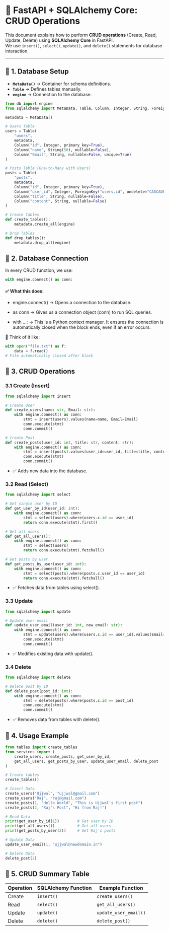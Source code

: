 # 📘 FastAPI + SQLAlchemy Core: CRUD Operations

This document explains how to perform **CRUD operations** (Create, Read, Update, Delete) using **SQLAlchemy Core** in FastAPI.  
We use `insert()`, `select()`, `update()`, and `delete()` statements for database interaction.  

---

## 🔹 1. Database Setup
- **`MetaData()`** → Container for schema definitions.  
- **`Table`** → Defines tables manually.  
- **`engine`** → Connection to the database.  

```python
from db import engine
from sqlalchemy import MetaData, Table, Column, Integer, String, ForeignKey

metadata = MetaData()

# Users Table
users = Table(
    "users",
    metadata,
    Column("id", Integer, primary_key=True),
    Column("name", String(50), nullable=False),
    Column("Email", String, nullable=False, unique=True)
)

# Posts Table (One-to-Many with Users)
posts = Table(
    "posts",
    metadata,
    Column("id", Integer, primary_key=True),
    Column("user_id", Integer, ForeignKey("users.id", ondelete="CASCADE"), nullable=False),
    Column("title", String, nullable=False),
    Column("content", String, nullable=False)
)

# Create Tables
def create_tables():
    metadata.create_all(engine)

# Drop Tables
def drop_tables():
    metadata.drop_all(engine)

```
## 🔹 2. Database Connection

In every CRUD function, we use:

```python
with engine.connect() as conn:
```
#### ✅ What this does:
* engine.connect() → Opens a connection to the database.

* as conn → Gives us a connection object (conn) to run SQL queries.

* with ...: → This is a Python context manager. It ensures the connection is automatically closed when the block ends, even if an error occurs.

📌 Think of it like:
```python
with open("file.txt") as f:
    data = f.read()
# File automatically closed after block
```

## 🔹 3. CRUD Operations
### 3.1 Create (Insert)
```python
from sqlalchemy import insert

# Create User
def create_users(name: str, Email: str):
    with engine.connect() as conn:
        stmt = insert(users).values(name=name, Email=Email)
        conn.execute(stmt)
        conn.commit()

# Create Post
def create_posts(user_id: int, title: str, content: str):
    with engine.connect() as conn:
        stmt = insert(posts).values(user_id=user_id, title=title, content=content)
        conn.execute(stmt)
        conn.commit()
```
* ✅ Adds new data into the database.

### 3.2 Read (Select)
```python
from sqlalchemy import select

# Get single user by ID
def get_user_by_id(user_id: int):
    with engine.connect() as conn:
        stmt = select(users).where(users.c.id == user_id)
        return conn.execute(stmt).first()

# Get all users
def get_all_users():
    with engine.connect() as conn:
        stmt = select(users)
        return conn.execute(stmt).fetchall()

# Get posts by user
def get_posts_by_user(user_id: int):
    with engine.connect() as conn:
        stmt = select(posts).where(posts.c.user_id == user_id)
        return conn.execute(stmt).fetchall()
```
* ✅ Fetches data from tables using select().

### 3.3 Update
```python
from sqlalchemy import update

# Update user email
def update_user_email(user_id: int, new_email: str):
    with engine.connect() as conn:
        stmt = update(users).where(users.c.id == user_id).values(Email=new_email)
        conn.execute(stmt)
        conn.commit()
```
* ✅ Modifies existing data with update().

### 3.4 Delete
```python
from sqlalchemy import delete

# Delete post by ID
def delete_post(post_id: int):
    with engine.connect() as conn:
        stmt = delete(posts).where(posts.c.id == post_id)
        conn.execute(stmt)
        conn.commit()
```
* ✅ Removes data from tables with delete().

## 🔹 4. Usage Example
```python
from tables import create_tables
from services import (
    create_users, create_posts, get_user_by_id,
    get_all_users, get_posts_by_user, update_user_email, delete_post
)

# Create tables
create_tables()

# Insert Data
create_users("Ujjwal", "ujjwal@gmail.com")
create_users("Raj", "raj@gmail.com")
create_posts(1, "Hello World", "This is Ujjwal's first post")
create_posts(2, "Raj's Post", "Hi from Raj!")

# Read Data
print(get_user_by_id(1))        # Get user by ID
print(get_all_users())          # Get all users
print(get_posts_by_user(2))     # Get Raj's posts

# Update Data
update_user_email(1, "ujjwal@newdomain.in")

# Delete Data
delete_post(2)
```
## 🔹 5. CRUD Summary Table

| Operation | SQLAlchemy Function | Example Function     |
|-----------|---------------------|----------------------|
| Create    | `insert()`          | `create_users()`     |
| Read      | `select()`          | `get_all_users()`    |
| Update    | `update()`          | `update_user_email()`|
| Delete    | `delete()`          | `delete_post()`      |


